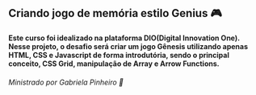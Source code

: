 ## Criando  jogo de memória estilo Genius :video_game:

#### Este curso foi idealizado na plataforma DIO(Digital Innovation One). Nesse projeto, o desafio será criar um jogo Gênesis utilizando apenas HTML, CSS e Javascript de forma introdutória, sendo o principal conceito, CSS Grid, manipulação de Array e Arrow Functions.

###### Ministrado por Gabriela Pinheiro :1st_place_medal:




